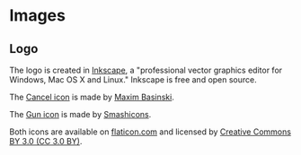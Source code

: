 # Images

## Logo
The logo is created in [Inkscape](https://inkscape.org/), a "professional vector graphics editor for Windows, Mac OS X and Linux." Inkscape is free and open source.

The [Cancel icon](cancel.svg) is made by [Maxim Basinski](https://www.flaticon.com/authors/maxim-basinski).

The [Gun icon](gun.svg) is made by [Smashicons](https://www.flaticon.com/authors/smashicons).

Both icons are available on [flaticon.com](https://www.flaticon.com/) and licensed by [Creative Commons BY 3.0 (CC 3.0 BY)](http://creativecommons.org/licenses/by/3.0/).